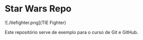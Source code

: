 # Star Wars Repo

![./tiefighter.png](TIE Fighter) 

Este repositório serve de exemplo para o curso de Git e GitHub.
